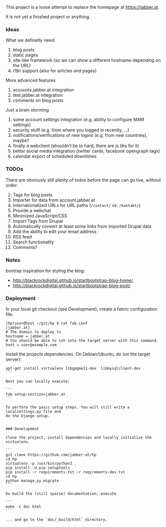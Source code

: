 This project is a loose attempt to replace the homepage at https://jabber.at.

It is not yet a finished project or anything.

### Ideas

What we definetly need:

1. blog posts
2. static pages
3. site-like framework (so we can show a different hostname depending on the URL)
4. i18n support (also for articles and pages)

More advanced features

1. accounts.jabber.at integration
2. test.jabber.at integration
3. comments on blog posts

Just a brain storming

1. some account settings integration (e.g. ability to configure MAM settings)
2. security stuff (e.g. from where you logged in recently, ...)
3. notifications/verifications of new logins (e.g. from new countries), maybe?
4. finally a webclient (shouldn't be to hard, there are js libs for it)
5. better social media integration (twitter cards, facebook opengraph tags)
6. calendar export of scheduled downtimes

### TODOs

There are obviously still plenty of todos before the page can go live, without order:

2. Tags for blog posts
3. Importer for data from account.jabber.at
4. Internationalized URLs for URL paths (`/contact/` vs. `/kontakt/`)
5. Provide a webchat
6. Minimized JavaScript/CSS
7. Import Tags from Drupal
8. Automatically convert at least some links from imported Drupal data
9. Add the ability to edit your email address
10. RSS feed
11. Search functionality
12. Comments?

### Notes

bootrap inspiration for styling the blog:

* http://blackrockdigital.github.io/startbootstrap-blog-home/
* http://blackrockdigital.github.io/startbootstrap-blog-post/

### Deployment

In your local git checkout (see Development), create a fabric configuration file:

```
(hp)user@host ~/git/hp $ cat fab.conf 
[jabber.at]
# The domain to deploy to
hostname = jabber.at
# You should be able to ssh into the target server with this command.
host = user@example.com
```

Install the projects dependencies. On Debian/Ubuntu, do (on the target server):

````
apt-get install virtualenv libgpgme11-dev  libmysqlclient-dev
```

Next you can locally execute:

```
fab setup:section=jabber.at
```

To perform the pasic setup steps. You will still write a localsettings.py file and
do the Django setup.


### Development

Clone the project, install dependencies and locally initialize the virtualenv.

```
git clone https://github.com/jabber-at/hp
cd hp
virtualenv -p /usr/bin/python3 .
pip install -U pip setuptools
pip install -r requirements.txt -r reqirements-dev.txt
cd hp
python manage.py migrate
```

Do build the (still sparse) documentation, execute

```
make -C doc html
```

... and go to the `doc/_build/html` directory.
